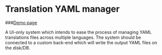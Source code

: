 # Translation YAML manager

###[Demo page](http://yaireo.github.io/translation-yaml-manager/)

A UI-only system which intends to ease the process of managing YAML translations files across multiple languages.
The system should be connected to a custom back-end which will write the output YAML files on the disk/DB.